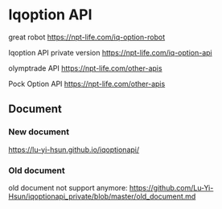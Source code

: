 # Iqoption API

great robot
https://npt-life.com/iq-option-robot

Iqoption API private version https://npt-life.com/iq-option-api

olymptrade API https://npt-life.com/other-apis

Pock Option API https://npt-life.com/other-apis

## Document

### New document

https://lu-yi-hsun.github.io/iqoptionapi/
 
### Old document

old document not support anymore:
https://github.com/Lu-Yi-Hsun/iqoptionapi_private/blob/master/old_document.md
